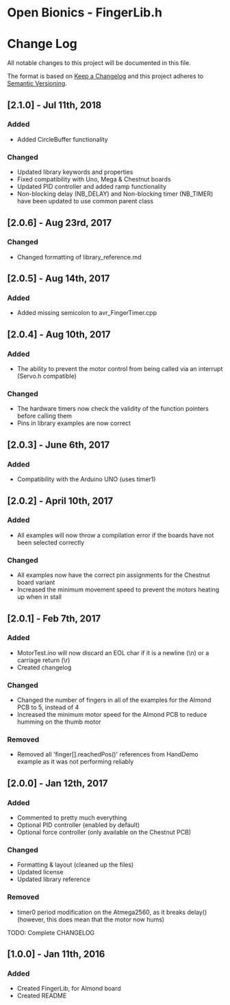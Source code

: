 # Open Bionics - FingerLib.h


# Change Log
All notable changes to this project will be documented in this file.

The format is based on [Keep a Changelog](http://keepachangelog.com/) 
and this project adheres to [Semantic Versioning](http://semver.org/).

## [2.1.0] - Jul 11th, 2018


### Added 
- Added CircleBuffer functionality

### Changed 
- Updated library keywords and properties
- Fixed compatibility with Uno, Mega & Chestnut boards
- Updated PID controller and added ramp functionality
- Non-blocking delay (NB_DELAY) and Non-blocking timer (NB_TIMER) have been updated to use common parent class


## [2.0.6] - Aug 23rd, 2017

### Changed 
- Changed formatting of library_reference.md

## [2.0.5] - Aug 14th, 2017

### Added 
- Added missing semicolon to avr_FingerTimer.cpp


## [2.0.4] - Aug 10th, 2017

### Added 
- The ability to prevent the motor control from being called via an interrupt (Servo.h compatible)

### Changed
- The hardware timers now check the validity of the function pointers before calling them
- Pins in library examples are now correct

## [2.0.3] - June 6th, 2017

### Added 
- Compatibility with the Arduino UNO (uses timer1)


## [2.0.2] - April 10th, 2017

### Added 
- All examples will now throw a compilation error if the boards have not been selected correctly

### Changed
- All examples now have the correct pin assignments for the Chestnut board variant
- Increased the minimum movement speed to prevent the motors heating up when in stall


## [2.0.1] - Feb 7th, 2017

### Added
- MotorTest.ino will now discard an EOL char if it is a newline (\n) or a carriage return (\r)
- Created changelog

### Changed
- Changed the number of fingers in all of the examples for the Almond PCB to 5, instead of 4
- Increased the minimum motor speed for the Almond PCB to reduce humming on the thumb motor

### Removed
- Removed all 'finger[].reachedPos()' references from HandDemo example as it was not performing reliably



## [2.0.0] - Jan 12th, 2017

### Added
- Commented to pretty much everything
- Optional PID controller (enabled by default)
- Optional force controller (only available on the Chestnut PCB)


### Changed
- Formatting & layout (cleaned up the files)
- Updated license
- Updated library reference

### Removed
- timer0 period modification on the Atmega2560, as it breaks delay() (however, this does mean that the motor now hums)


TODO: Complete CHANGELOG

## [1.0.0] - Jan 11th, 2016

### Added
- Created FingerLib, for Almond board
- Created README


